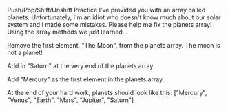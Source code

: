 Push/Pop/Shift/Unshift Practice
I've provided you with an array called planets. Unfortunately, I'm an idiot who doesn't know much about our solar system and I made some mistakes. Please help me fix the planets array! Using the array methods we just learned...

Remove the first element, "The Moon", from the planets array. The moon is not a planet!

Add in "Saturn" at the very end of the planets array

Add "Mercury" as the first element in the planets array.

At the end of your hard work, planets should look like this: ["Mercury", "Venus", "Earth", "Mars", "Jupiter", "Saturn"]
